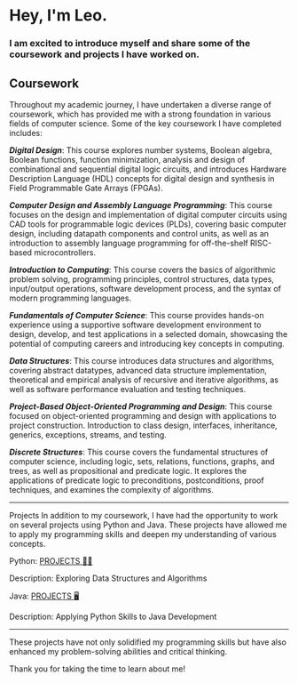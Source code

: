# Hey, I'm Leo.


### I am excited to introduce myself and share some of the coursework and projects I have worked on.

## Coursework
Throughout my academic journey, I have undertaken a diverse range of coursework, which has provided me with a strong foundation in various fields of computer science. Some of the key coursework I have completed includes:

***Digital Design***: This course explores number systems, Boolean algebra, Boolean functions, function minimization, analysis and design of combinational and sequential digital logic circuits, and introduces Hardware Description Language (HDL) concepts for digital design and synthesis in Field Programmable Gate Arrays (FPGAs).

***Computer Design and Assembly Language Programming***: This course focuses on the design and implementation of digital computer circuits using CAD tools for programmable logic devices (PLDs), covering basic computer design, including datapath components and control units, as well as an introduction to assembly language programming for off-the-shelf RISC-based microcontrollers.

***Introduction to Computing***: This course covers the basics of algorithmic problem solving, programming principles, control structures, data types, input/output operations, software development process, and the syntax of modern programming languages.

***Fundamentals of Computer Science***: This course provides hands-on experience using a supportive software development environment to design, develop, and test applications in a selected domain, showcasing the potential of computing careers and introducing key concepts in computing.

***Data Structures***: This course introduces data structures and algorithms, covering abstract datatypes, advanced data structure implementation, theoretical and empirical analysis of recursive and iterative algorithms, as well as software performance evaluation and testing techniques.

***Project-Based Object-Oriented Programming and Design***: This course focused on object-oriented programming and design with applications to project construction. Introduction to class design, interfaces, inheritance, generics, exceptions, streams, and testing. 

***Discrete Structures***: This course covers the fundamental structures of computer science, including logic, sets, relations, functions, graphs, and trees, as well as propositional and predicate logic. It explores the applications of predicate logic to preconditions, postconditions, proof techniques, and examines the complexity of algorithms.

***

Projects
In addition to my coursework, I have had the opportunity to work on several projects using Python and Java. These projects have allowed me to apply my programming skills and deepen my understanding of various concepts. 

Python: [PROJECTS 👨‍💻](https://github.com/leorivera17/python)

Description: Exploring Data Structures and Algorithms

Java: [PROJECTS 🖥️](https://github.com/leorivera17/java/tree)

Description: Applying Python Skills to Java Development

***

 These projects have not only solidified my programming skills but have also enhanced my problem-solving abilities and critical thinking. 
 
 Thank you for taking the time to learn about me!
